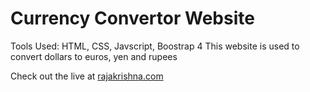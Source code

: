 # Currency Convertor Website
Tools Used: HTML, CSS, Javscript, Boostrap 4
This website is used to convert dollars to euros, yen and rupees

Check out the live at [rajakrishna.com](http://rajakrishna.com)
